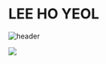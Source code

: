 # LEE HO YEOL

![header](https://capsule-render.vercel.app/api?type=Venom&color=BDBDC8&height=150&section=header&text=LEE%20HOYEOL&fontSize=40)

                                               
<img src="https://capsule-render.vercel.app/api?type=waving&color=BDBDC8&height=150&section=footer" />


